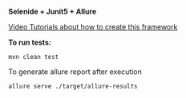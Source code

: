 **Selenide + Junit5 + Allure**

[Video Tutorials about how to create this framework](https://www.youtube.com/watch?v=5vrYMfsxkGY&list=PL9ok7C7Yn9A9YyRISFrxHdaxb5qqrxp_i)

**To run tests:**

```mvn clean test```

To generate allure report after execution

```allure serve ./target/allure-results```